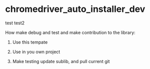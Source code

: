 # chromedriver_auto_installer_dev

test
test2

How make debug and test and make contribution to the library:

1. Use this tempate
2. Use in you own project

1. Make testing update sublib, and pull current git
 
